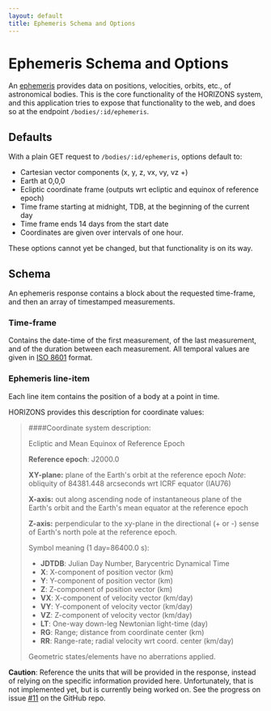 ```yaml
---
layout: default
title: Ephemeris Schema and Options
---
```


# Ephemeris Schema and Options

An [ephemeris] provides data on positions, velocities, orbits, etc., of
astronomical bodies. This is the core functionality of the HORIZONS system,
and this application tries to expose that functionality to the web,
and does so at the endpoint `/bodies/:id/ephemeris`.

[ephemeris]: https://en.wikipedia.org/wiki/Ephemeris

## Defaults

With a plain GET request to `/bodies/:id/ephemeris`, options default to:

 - Cartesian vector components (x, y, z, vx, vy, vz +)
 - Earth at 0,0,0
 - Ecliptic coordinate frame (outputs wrt ecliptic and equinox of reference epoch)
 - Time frame starting at midnight, TDB, at the beginning of the current day
 - Time frame ends 14 days from the start date
 - Coordinates are given over intervals of one hour.

These options cannot yet be changed, but that functionality is on its way.

## Schema

An ephemeris response contains a block about the requested time-frame,
and then an array of timestamped measurements.

### Time-frame

Contains the date-time of the first measurement,
of the last measurement, and of the duration between each measurement.
All temporal values are given in [ISO 8601] format.

[ISO 8601]: https://en.wikipedia.org/wiki/ISO_8601

### Ephemeris line-item

Each line item contains the position of a body at a point in time.

HORIZONS provides this description for coordinate values:

> ####Coordinate system description:
> 
> Ecliptic and Mean Equinox of Reference Epoch
> 
> **Reference epoch**: J2000.0
> 
> **XY-plane:** plane of the Earth's orbit at the reference epoch
> *Note*: obliquity of 84381.448 arcseconds wrt ICRF equator (IAU76)
> 
> **X-axis:** out along ascending node of instantaneous plane of the Earth's
> orbit and the Earth's mean equator at the reference epoch
> 
> **Z-axis:** perpendicular to the xy-plane in the directional (+ or -) sense
> of Earth's north pole at the reference epoch.
> 
> Symbol meaning (1 day=86400.0 s):
> 
>  - **JDTDB**: Julian Day Number, Barycentric Dynamical Time
>  - **X**: X-component of position vector (km)
>  - **Y**: Y-component of position vector (km)
>  - **Z**: Z-component of position vector (km)
>  - **VX**: X-component of velocity vector (km/day)
>  - **VY**: Y-component of velocity vector (km/day)
>  - **VZ**: Z-component of velocity vector (km/day)
>  - **LT**: One-way down-leg Newtonian light-time (day)
>  - **RG**: Range; distance from coordinate center (km)
>  - **RR**: Range-rate; radial velocity wrt coord. center (km/day)
> 
> Geometric states/elements have no aberrations applied.

**Caution**: Reference the units that will be provided in the response,
instead of relying on the specific information provided here.
Unfortunately, that is not implemented yet, but is currently being worked on.
See the progress on issue [#11] on the GitHub repo.

[#11]: https://github.com/Cantido/horizons/issues/11
